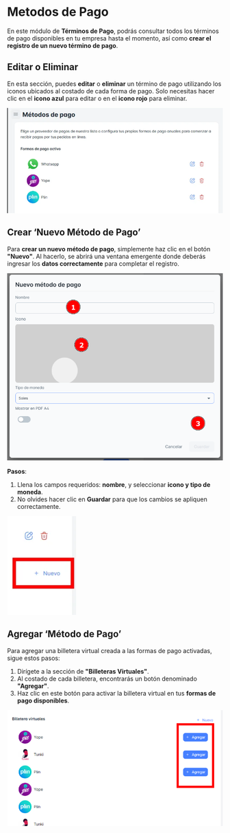 # Metodos de Pago

En este módulo de **Términos de Pago**, podrás consultar todos los términos de pago disponibles en tu empresa hasta el momento, así como **crear el registro de un nuevo término de pago**.

## Editar o Eliminar

En esta sección, puedes **editar** o **eliminar** un término de pago utilizando los iconos ubicados al costado de cada forma de pago. Solo necesitas hacer clic en el **icono azul** para editar o en el **icono rojo** para eliminar.

![met1](./img9/met1.png)

## Crear ‘Nuevo Método de Pago’

Para **crear un nuevo método de pago**, simplemente haz clic en el botón **"Nuevo"**. Al hacerlo, se abrirá una ventana emergente donde deberás ingresar los **datos correctamente** para completar el registro.

![met2](./img9/met2.png)

**Pasos**:

1. Llena los campos requeridos: **nombre**, y seleccionar **icono y tipo de moneda**.
2. No olvides hacer clic en **Guardar** para que los cambios se apliquen correctamente.

![met3](./img9/met3.png)

## Agregar ‘Método de Pago’

Para agregar una billetera virtual creada a las formas de pago activadas, sigue estos pasos:

1. Dirígete a la sección de **"Billeteras Virtuales"**.
2. Al costado de cada billetera, encontrarás un botón denominado **"Agregar"**.
3. Haz clic en este botón para activar la billetera virtual en tus **formas de pago disponibles**.

![met4](./img9/met4.png)